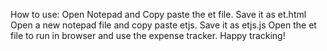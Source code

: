 How to use:
Open Notepad and Copy paste the et file. Save it as et.html
Open a new notepad file and copy paste etjs. Save it as etjs.js
Open the et file to run in browser and use the expense tracker.
Happy tracking!
